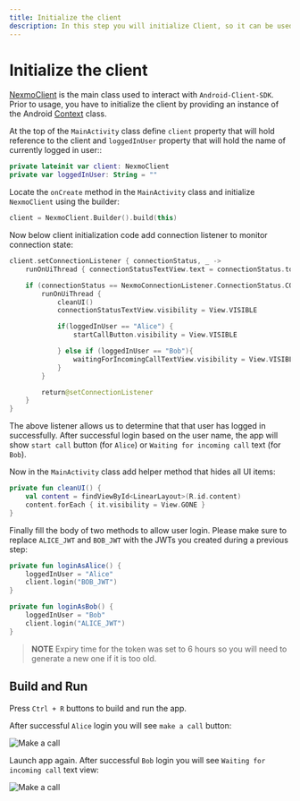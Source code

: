 ```yaml
---
title: Initialize the client
description: In this step you will initialize Client, so it can be used within the application.
---
```


# Initialize the client

[NexmoClient](https://developer.nexmo.com/sdk/stitch/android/com/nexmo/client/NexmoClient.html) is the main class used to interact with `Android-Client-SDK`. Prior to usage, you have to initialize the client by providing an instance of the Android [Context](https://developer.android.com/reference/android/content/Context) class. 

At the top of the `MainActivity` class define `client` property that will hold reference to the client and `loggedInUser` property that will hold the name of currently logged in user::

```kotlin
private lateinit var client: NexmoClient
private var loggedInUser: String = ""
```

Locate the `onCreate` method in the `MainActivity` class and initialize `NexmoClient` using the builder:

```kotlin
client = NexmoClient.Builder().build(this)
```

Now below client initialization code add connection listener to monitor connection state:

```kotlin
client.setConnectionListener { connectionStatus, _ ->
    runOnUiThread { connectionStatusTextView.text = connectionStatus.toString() }

    if (connectionStatus == NexmoConnectionListener.ConnectionStatus.CONNECTED) {
        runOnUiThread {
            cleanUI()
            connectionStatusTextView.visibility = View.VISIBLE

            if(loggedInUser == "Alice") {
                startCallButton.visibility = View.VISIBLE

            } else if (loggedInUser == "Bob"){
                waitingForIncomingCallTextView.visibility = View.VISIBLE
            }
        }

        return@setConnectionListener
    }
}
```

The above listener allows us to determine that that user has logged in successfully. After successful login based on the user name, the app will show `start call` button (for `Alice`) or `Waiting for incoming call` text (for `Bob`).

Now in the `MainActivity` class add helper method that hides all UI items:

```kotlin
private fun cleanUI() {
    val content = findViewById<LinearLayout>(R.id.content)
    content.forEach { it.visibility = View.GONE }
}
```
 
 Finally fill the body of two methods to allow user login. Please make sure to replace `ALICE_JWT` and `BOB_JWT` with the JWTs you created during a previous step:

```kotlin
private fun loginAsAlice() {
    loggedInUser = "Alice"
    client.login("BOB_JWT")
}

private fun loginAsBob() {
    loggedInUser = "Bob"
    client.login("ALICE_JWT")
}
```

> **NOTE** Expiry time for the token was set to 6 hours so you will need to generate a new one if it is too old.

## Build and Run

Press `Ctrl + R` buttons to build and run the app. 

After successful `Alice` login you will see `make a call` button:

![Make a call](/screenshots/tutorials/client-sdk/app-to-app/call-screen-alice.png)

Launch app again. After successful `Bob` login you will see `Waiting for incoming call` text view:

![Make a call](/screenshots/tutorials/client-sdk/app-to-app/call-screen-alice.png)
